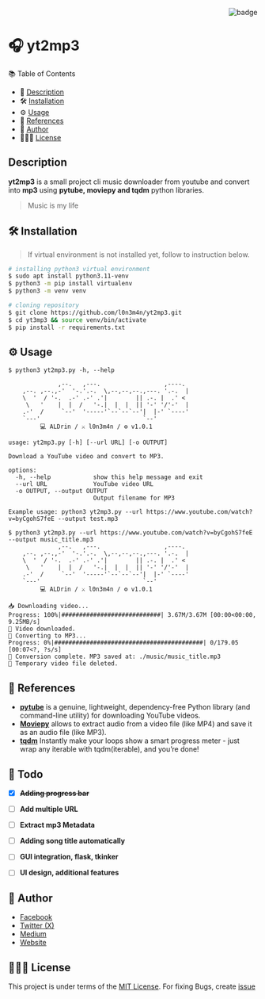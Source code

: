 <p align="right"><img src="https://visitor-badge.laobi.icu/badge?page_id=l0n3m4n" alt="badge"/></p>

# 🎧 yt2mp3     
📚 Table of Contents
- 📜 [Description](#-description)
- 🛠️ [Installation](#-installation)
- ⚙️ [Usage](#-usage)
- 💁 [References](#-references)
- 📌 [Author](#-author)
- 👨🏾‍⚖️ [License](#-license)

## Description  
**yt2mp3** is a small project cli music downloader from youtube and convert into **mp3** using **pytube, moviepy and tqdm** python libraries.
> Music is my life
## 🛠️ Installation 
>If virtual environment is not installed yet, follow to instruction below.
```bash
# installing python3 virtual environment
$ sudo apt install python3.11-venv
$ python3 -m pip install virtualenv 
$ python3 -m venv venv 
```

```bash
# cloning repository
$ git clone https://github.com/l0n3m4n/yt2mp3.git
$ cd yt3mp3 && source venv/bin/activate
$ pip install -r requirements.txt
```
## ⚙️ Usage 
```shell
$ python3 yt2mp3.py -h, --help

              ,--.   ,---.                  ,----.  
    ,--. ,--.,-'  '-.'.-.  \,--,--,--.,---. '.-.  | 
    \  '  / '-.  .-' .-' .'|        || .-. |  .' <  
     \   '    |  |  /   '-.|  |  |  || '-' '/'-'  | 
    .-'  /     `--'  '-----'`--`--`--'|  |-' `----'  
    `---'                             `--'   
         💻 ALDrin / ⚔️ l0n3m4n / ⚙️ v1.0.1  

usage: yt2mp3.py [-h] [--url URL] [-o OUTPUT]

Download a YouTube video and convert to MP3.

options:
  -h, --help            show this help message and exit
  --url URL             YouTube video URL
  -o OUTPUT, --output OUTPUT
                        Output filename for MP3

Example usage: python3 yt2mp3.py --url https://www.youtube.com/watch?v=byCgohS7feE --output test.mp3
```

```shell
$ python3 yt2mp3.py --url https://www.youtube.com/watch?v=byCgohS7feE --output music_title.mp3
              ,--.   ,---.                  ,----.  
    ,--. ,--.,-'  '-.'.-.  \,--,--,--.,---. '.-.  | 
    \  '  / '-.  .-' .-' .'|        || .-. |  .' <  
     \   '    |  |  /   '-.|  |  |  || '-' '/'-'  | 
    .-'  /     `--'  '-----'`--`--`--'|  |-' `----'  
    `---'                             `--'   
         💻 ALDrin / ⚔️ l0n3m4n / ⚙️ v1.0.1  

📥 Downloading video...
Progress: 100%|############################| 3.67M/3.67M [00:00<00:00, 9.25MB/s]
💾 Video downloaded.
🎵 Converting to MP3...
Progress: 0%|##########################################| 0/179.05 [00:07<?, ?s/s]
💽 Conversion complete. MP3 saved at: ./music/music_title.mp3                                                                               
🚮 Temporary video file deleted.
```
## 💁 References
- [**pytube**](https://pypi.org/project/pytube/) is a genuine, lightweight, dependency-free Python library (and command-line utility) for downloading YouTube videos.
- [**Moviepy**](https://pypi.org/project/moviepy/) allows to extract audio from a video file (like MP4) and save it as an audio file (like MP3).
- [**tqdm**](https://pypi.org/project/tqdm/) Instantly make your loops show a smart progress meter - just wrap any iterable with tqdm(iterable), and you’re done!

## 📝 Todo
- [x] **~~Adding progress bar~~**
- [ ] **Add multiple URL**
- [ ] **Extract mp3 Metadata**
- [ ] **Adding song title automatically**
- [ ] **GUI integration, flask, tkinker**
- [ ] **UI design, additional features**



## 📌 Author
- [Facebook](https://facebook.com/l0n3m4n)
- [Twitter (X)](https://twitter.com/l0n3m4n)
- [Medium](https://medium.com/l0n3m4n)
- [Website](https://l0n3m4n.github.io)

## 👨🏾‍⚖️ License
This project is under terms of the [MIT License](LICENSE). For fixing Bugs, create [issue](https://github.com/l0n3m4n/yt2mp3/issues/new)
